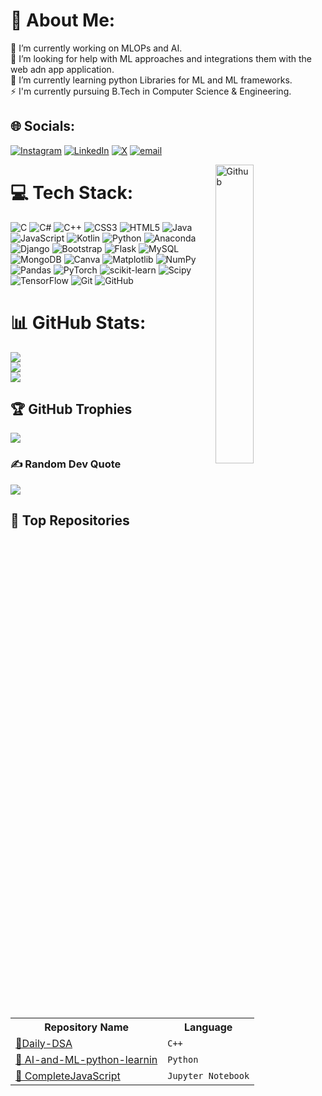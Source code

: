 # 💫 About Me:
🔭 I’m currently working on MLOPs and AI.<br>🤝 I’m looking for help with ML approaches and integrations them with the web adn app application.<br>🌱 I’m currently learning python Libraries for ML and ML frameworks.<br>⚡ I'm currently pursuing B.Tech in Computer Science & Engineering.


## 🌐 Socials:
[![Instagram](https://img.shields.io/badge/Instagram-%23E4405F.svg?logo=Instagram&logoColor=white)](https://instagram.com/_2o1o5_snehal_vansh) [![LinkedIn](https://img.shields.io/badge/LinkedIn-%230077B5.svg?logo=linkedin&logoColor=white)](https://www.linkedin.com/in/snehal-singh-bisht-28b62629b) [![X](https://img.shields.io/badge/X-black.svg?logo=X&logoColor=white)](https://x.com/@2oo5Snehal) [![email](https://img.shields.io/badge/Email-D14836?logo=gmail&logoColor=white)](mailto:snehalsingh353@gmail.com) 

<!-- Right Corner GIF -->
<img width="35%" align="right" alt="Github" src="https://user-images.githubusercontent.com/48678280/88862734-4903af80-d201-11ea-968b-9c939d88a37c.gif" />


# 💻 Tech Stack:
![C](https://img.shields.io/badge/c-%2300599C.svg?style=for-the-badge&logo=c&logoColor=white) ![C#](https://img.shields.io/badge/c%23-%23239120.svg?style=for-the-badge&logo=csharp&logoColor=white) ![C++](https://img.shields.io/badge/c++-%2300599C.svg?style=for-the-badge&logo=c%2B%2B&logoColor=white) ![CSS3](https://img.shields.io/badge/css3-%231572B6.svg?style=for-the-badge&logo=css3&logoColor=white) ![HTML5](https://img.shields.io/badge/html5-%23E34F26.svg?style=for-the-badge&logo=html5&logoColor=white) ![Java](https://img.shields.io/badge/java-%23ED8B00.svg?style=for-the-badge&logo=openjdk&logoColor=white) ![JavaScript](https://img.shields.io/badge/javascript-%23323330.svg?style=for-the-badge&logo=javascript&logoColor=%23F7DF1E) ![Kotlin](https://img.shields.io/badge/kotlin-%237F52FF.svg?style=for-the-badge&logo=kotlin&logoColor=white) ![Python](https://img.shields.io/badge/python-3670A0?style=for-the-badge&logo=python&logoColor=ffdd54) ![Anaconda](https://img.shields.io/badge/Anaconda-%2344A833.svg?style=for-the-badge&logo=anaconda&logoColor=white) ![Django](https://img.shields.io/badge/django-%23092E20.svg?style=for-the-badge&logo=django&logoColor=white) ![Bootstrap](https://img.shields.io/badge/bootstrap-%238511FA.svg?style=for-the-badge&logo=bootstrap&logoColor=white) ![Flask](https://img.shields.io/badge/flask-%23000.svg?style=for-the-badge&logo=flask&logoColor=white) ![MySQL](https://img.shields.io/badge/mysql-4479A1.svg?style=for-the-badge&logo=mysql&logoColor=white) ![MongoDB](https://img.shields.io/badge/MongoDB-%234ea94b.svg?style=for-the-badge&logo=mongodb&logoColor=white) ![Canva](https://img.shields.io/badge/Canva-%2300C4CC.svg?style=for-the-badge&logo=Canva&logoColor=white) ![Matplotlib](https://img.shields.io/badge/Matplotlib-%23ffffff.svg?style=for-the-badge&logo=Matplotlib&logoColor=black) ![NumPy](https://img.shields.io/badge/numpy-%23013243.svg?style=for-the-badge&logo=numpy&logoColor=white) ![Pandas](https://img.shields.io/badge/pandas-%23150458.svg?style=for-the-badge&logo=pandas&logoColor=white) ![PyTorch](https://img.shields.io/badge/PyTorch-%23EE4C2C.svg?style=for-the-badge&logo=PyTorch&logoColor=white) ![scikit-learn](https://img.shields.io/badge/scikit--learn-%23F7931E.svg?style=for-the-badge&logo=scikit-learn&logoColor=white) ![Scipy](https://img.shields.io/badge/SciPy-%230C55A5.svg?style=for-the-badge&logo=scipy&logoColor=%white) ![TensorFlow](https://img.shields.io/badge/TensorFlow-%23FF6F00.svg?style=for-the-badge&logo=TensorFlow&logoColor=white) ![Git](https://img.shields.io/badge/git-%23F05033.svg?style=for-the-badge&logo=git&logoColor=white) ![GitHub](https://img.shields.io/badge/github-%23121011.svg?style=for-the-badge&logo=github&logoColor=white)


# 📊 GitHub Stats:
![](https://github-readme-stats.vercel.app/api?username=SnehAl2o7&theme=dark&hide_border=false&include_all_commits=true&count_private=false)<br/>
![](https://nirzak-streak-stats.vercel.app/?user=SnehAl2o7&theme=dark&hide_border=false)<br/>
![](https://github-readme-stats.vercel.app/api/top-langs/?username=SnehAl2o7&theme=dark&hide_border=false&include_all_commits=true&count_private=false&layout=compact)

## 🏆 GitHub Trophies
![](https://github-profile-trophy.vercel.app/?username=SnehAl2o7&theme=radical&no-frame=false&no-bg=false&margin-w=4)

### ✍️ Random Dev Quote
![](https://quotes-github-readme.vercel.app/api?type=horizontal&theme=radical)

## 📌 Top Repositories

<table>
  <tr>
    <th>Repository Name</th>
    <th>Language</th>
  </tr>
  <tr>
    <td><a href="https://github.com/SnehAl2o7/Daily-DSA" target="_blank">🔗Daily-DSA </a></td>
    <td><code>C++</code></td>
  </tr>
  <tr>
    <td><a href="https://github.com/SnehAl2o7/AI-and-ML-python-learning" target="_blank">🔗 AI-and-ML-python-learnin</a></td>
    <td><code>Python</code></td>
  </tr>
  <tr>
    <td><a href="https://github.com/SnehAl2o7/CompleteJavaScript" target="_blank">🔗 CompleteJavaScript</a></td>
    <td><code>Jupyter Notebook</code></td>
  </tr>
</table>








